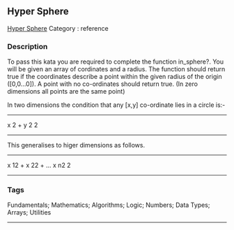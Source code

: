 ## Hyper Sphere
[Hyper Sphere](https://www.codewars.com/kata/hyper-sphere)
Category : reference

### Description
To pass this kata you are required to complete the function in_sphere?.  You will be given an array of cordinates and a radius. The function should return true if the coordinates describe a point within the given radius of the origin ([0,0...0]). A point with no co-ordinates should return true. (In zero dimensions all points are the same point)

In two dimensions the condition that any [x,y] co-ordinate lies in a circle is:-

***
x
2 + y
2 2
***

This generalises to higer dimensions as follows.

***
x
12 + x
22 + ... x
n2 2
***

### Tags
Fundamentals; Mathematics; Algorithms; Logic; Numbers; Data Types; Arrays; Utilities

- - -
